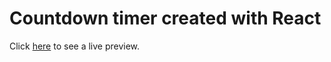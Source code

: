 # Countdown timer created with React

Click [here](https://xdinuka.github.io/Countdown) to see a live preview.
